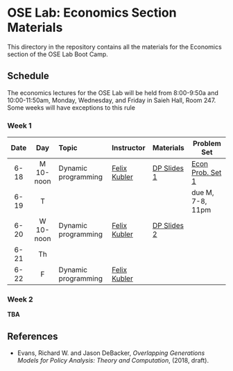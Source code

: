 # OSE Lab: Economics Section Materials

This directory in the repository contains all the materials for the Economics section of the OSE Lab Boot Camp.

## Schedule

The economics lectures for the OSE Lab will be held from 8:00-9:50a and 10:00-11:50am, Monday, Wednesday, and Friday in Saieh Hall, Room 247. Some weeks will have exceptions to this rule

### Week 1

| Date | Day | Topic | Instructor | Materials | Problem Set |
|:---:|:---:|:--- |:--- |:--- | --- |
6-18  | M 10-noon | Dynamic programming | [Felix Kubler](https://sites.google.com/site/fkubler/) | [DP Slides 1](https://github.com/OpenSourceEcon/BootCamp2019/blob/master/Econ/Wk1_DP/Slides/SLIDES1.pdf) | [Econ Prob. Set 1](https://github.com/OpenSourceEcon/BootCamp2019/blob/master/Econ/Wk1_DP/ProbSet/DynProgr_probset.pdf)  |
6-19  | T   |                     |                                                 |  | due M, 7-8, 11pm |
6-20  | W 10-noon | Dynamic programming | [Felix Kubler](https://sites.google.com/site/fkubler/) | [DP Slides 2](https://github.com/OpenSourceEcon/BootCamp2019/blob/master/Econ/Wk1_DP/Slides/SLIDES2.pdf) |     |
6-21  | Th  |                     |                                                 |  |     |
6-22  | F   | Dynamic programming | [Felix Kubler](https://sites.google.com/site/fkubler/) |   |     |

### Week 2

**TBA**

<!--| Date | Day | Topic | Instructor | Materials | Problem Set |
|:---:|:---:|:--- |:--- |:--- | --- |
6-25  | M   | Stochastic processes | [John Stachurski](http://johnstachurski.net/) | [Notes and](https://github.com/OpenSourceMacro/BootCamp2018/tree/master/Econ/Wk2_Dynamics) | [Econ Prob. Set 2](https://github.com/OpenSourceMacro/BootCamp2018/blob/master/Econ/Wk2_Dynamics/homework/Dyn_probset.pdf) |
6-26  | T   |                      |   | [Notebooks](https://github.com/OpenSourceMacro/BootCamp2018/tree/master/Econ/Wk2_Dynamics) | due M, 7-2, 11pm |
6-27  | W   | Ergodicity           | [John Stachurski](http://johnstachurski.net/) |  |  |
6-28  | Th  |                      |                      |    |     |
6-29  | F   | Stationarity         | [John Stachurski](http://johnstachurski.net/) |  |  |

### Week 3

| Date | Day | Topic | Instructor | Materials | Problem Set |
|:---:|:---:|:--- |:--- |:--- | --- |
7-2  | M   | Overlapping generations model | [Richard Evans](https://sites.google.com/site/rickecon/) | [ED (2018, Ch. 2)](https://github.com/OpenSourceMacro/BootCamp2018/blob/master/Econ/Wk3_OG/OGtext_ch02.pdf) | [Econ Prob. Set 3](https://github.com/OpenSourceMacro/BootCamp2018/blob/master/Econ/Wk3_OG/OG_probset.pdf) |
7-3  | T   |                     |                                |   | due M, 7-9, 11pm |
7-4  | W   | NO CLASSES: HOLIDAY | NO CLASSES: HOLIDAY            | NO CLASSES: HOLIDAY |     |
7-5  | Th  |                     |                                |   |     |
7-6  | F   | Overlapping generations model | [Richard Evans](https://sites.google.com/site/rickecon/) | [ED (2018, Ch. 2)](https://github.com/OpenSourceMacro/BootCamp2018/blob/master/Econ/Wk3_OG/OGtext_ch02.pdf) |   |

### Week 4

| Date | Day | Topic | Instructor | Materials | Problem Set |
|:---:|:---:|:--- |:--- |:--- | --- |
7-9   | M   | DSGE | [Chase Coleman](http://www.chasegcoleman.com/) | [DSGE notes](https://github.com/OpenSourceMacro/BootCamp2018/blob/master/Econ/Wk4_DSGE/Notes/Chapter_DSGE.pdf) | [Econ Prob. Set 4](https://github.com/OpenSourceMacro/BootCamp2018/blob/master/Econ/Wk4_DSGE/DSGE_probset.pdf) |
7-10  | T   |     |   |     |  due M, 7-16, 11pm |
7-11  | W   | DSGE: Linear approx. | [Chase Coleman](http://www.chasegcoleman.com/) | [Linear notes](https://github.com/OpenSourceMacro/BootCamp2018/blob/master/Econ/Wk4_DSGE/Notes/Chapter_Linear.pdf) |   |
7-12  | Th  |                  |                            |            |     |
7-13  | F   | DSGE: Perturbation  | [Chase Coleman](http://www.chasegcoleman.com/) | [Perturb. notes](https://github.com/OpenSourceMacro/BootCamp2018/blob/master/Econ/Wk4_DSGE/Notes/Chapter_Perturb.pdf) |     |

### Week 5

| Date | Day | Topic | Instructor | Materials | Problem Set |
|:---:|:---:|:--- |:--- |:--- | --- |
7-16  | M   | Structural estimation: MLE | [Richard Evans](https://sites.google.com/site/rickecon/) | [MLE notebook](https://github.com/OpenSourceMacro/BootCamp2018/blob/master/Econ/Wk5_StrEst/MLE/MLest.ipynb) | [Econ Prob. Set 5](https://github.com/OpenSourceMacro/BootCamp2018/blob/master/Econ/Wk5_StrEst/StrEst_probset.pdf) |
7-17  | T   |                     |                            |  | due M, 7-23, 11pm |
7-18  | W   | Structural estimation: GMM | [Richard Evans](https://sites.google.com/site/rickecon/) | [GMM notebook](https://github.com/OpenSourceMacro/BootCamp2018/blob/master/Econ/Wk5_StrEst/GMM/GMMest.ipynb) |  |
7-19  | Th  |               |             |  |     |
7-20  | F   | Structural estimation: SMM | [Richard Evans](https://sites.google.com/site/rickecon/) | [SMM notebook](https://github.com/OpenSourceMacro/BootCamp2018/blob/master/Econ/Wk5_StrEst/SMM/SMMest.ipynb) |  |

### Week 6

| Date | Day | Topic | Instructor | Materials | Problem Set |
|:---:|:---:|:--- |:--- |:--- | --- |
7-23 | M  | Asset pricing | [Scott Condie](https://economics.byu.edu/Pages/Faculty%20Pages/Scott-S.-Condie%2c-PhD.aspx) |  | Econ Prob. Set 6 |
7-24 | T  |                        |               |  | due M, 7-30, 11pm |
7-25 | W  | Asset pricing | [Scott Condie](https://economics.byu.edu/Pages/Faculty%20Pages/Scott-S.-Condie%2c-PhD.aspx) |  |     |
7-26  | Th |                        |               |  |     |
7-27  | F  | Asset pricing | [Scott Condie](https://economics.byu.edu/Pages/Faculty%20Pages/Scott-S.-Condie%2c-PhD.aspx) |  |  |

### Week 7

| Date | Day | Topic | Instructor | Materials | Problem Set |
|:---:|:---:|:--- |:--- |:--- | --- |
7-30 | M  | Heterogeneous agent models | [Christopher Carrol](http://econ.jhu.edu/directory/christopher-carroll/) | [Notes](https://github.com/econ-ark/TITLARK/blob/master/Courses/Lectures-04/HA-Macro-OSM/syllabus/syllabus.pdf) | Econ Prob. Set 7 |
7-31 | T  |              |                            |             | due Th, 8-2, 6pm |
8-1  | W  | Heterogeneous agent models | [Christopher Carrol](http://econ.jhu.edu/directory/christopher-carroll/) |  |  |
8-2  | Th | Heterogeneous agent models | [Matthew White](https://lerner.udel.edu/faculty-staff-directory/matthew-n-white/) |  |  |
8-3  | F  | Conclusion: Hwk due |  |  |  | -->

## References

* Evans, Richard W. and Jason DeBacker, *Overlapping Generations Models for Policy Analysis: Theory and Computation*, (2018, draft).

